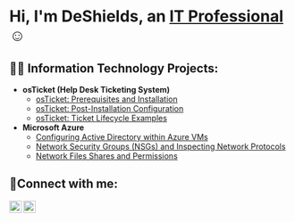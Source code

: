 <h1>Hi, I'm DeShields, an <a href="https://linkedin.com/in/deshieldsfajardo">IT Professional</a>☺</h1>

<h2>👨‍💻 Information Technology Projects:</h2>

- <b>osTicket (Help Desk Ticketing System)</b>
  - [osTicket: Prerequisites and Installation](https://github.com/deshieldstf/osticket-prereqs)
  - [osTicket: Post-Installation Configuration](https://github.com/deshieldstf/post-install-config)
  - [osTicket: Ticket Lifecycle Examples](https://github.com/deshieldstf/ticket-lifecycle)
- <b>Microsoft Azure</b>
  - [Configuring Active Directory within Azure VMs](https://github.com/deshieldstf/configure-ad)
  - [Network Security Groups (NSGs) and Inspecting Network Protocols](https://github.com/deshieldstf/azure-network-protocols)
  - [Network Files Shares and Permissions](https://github.com/deshieldstf/network-file-shares)

<h2>🤳Connect with me:</h2>

[<img align="left" alt="Josh | LinkedIn" width="22px" src="https://cdn.jsdelivr.net/npm/simple-icons@v3/icons/linkedin.svg" />][linkedin]
[<img align="left" alt="Josh | Instagram" width="22px" src="https://cdn.jsdelivr.net/npm/simple-icons@v3/icons/instagram.svg" />][instagram]

[instagram]: https://www.instagram.com/deshieldstf
[linkedin]: https://linkedin.com/in/deshieldsfajardo
